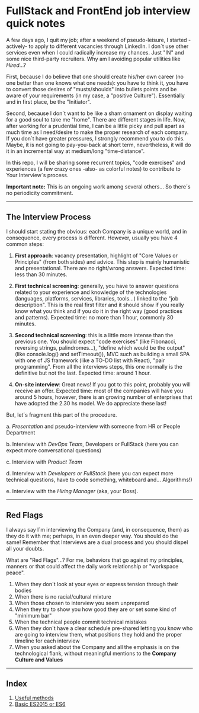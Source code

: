 # FullStack and FrontEnd job interview quick notes

A few days ago, I quit my job; after a weekend of pseudo-leisure, I started -actively- to apply to different vacancies through LinkedIn. I don´t use other services even when I could radically increase my chances. Just "IN" and some nice third-party recruiters. Why am I avoiding popular utilities like *Hired*...?

First, because I do believe that one should create his/her own career (no one better than one knows what one needs): you have to think it, you have to convert those desires of "musts/shoulds" into bullets points and be aware of your requirements (in my case, a "positive Culture"). Essentially and in first place, be the "Initiator".

Second, because I don´t want to be like a sham ornament on display waiting for a good soul to take me "home".
There are different stages in life. Now, after working for a prudential time, I can be a little picky and pull apart as much time as I need/desire to make the proper research of each company.
If you don´t have greater pressures, I strongly recommend you to do this. Maybe, it is not going to pay-you-back at short term, nevertheless, it will do it in an incremental way at medium/long "time-distance".

In this repo, I will be sharing some recurrent topics, "code exercises" and experiences (a few crazy ones -also- as colorful notes) to contribute to Your Interview´s process.

**Important note:** This is an ongoing work among several others... So there´s no periodicity commitment.

---

## The Interview Process

I should start stating the obvious: each Company is a unique world, and in consequence, every process is different. However, usually you have 4 common steps:

1. **First approach**: vacancy presentation, highlight of "Core Values or Principles" (from both sides) and advice. This step is mainly humanistic and presentational. There are no right/wrong answers.
Expected time: less than 30 minutes.

2. **First technical screening**: generally, you have to answer questions related to your experience and knowledge of the technologies (languages, platforms, services, libraries, tools...) linked to the "job description". This is the real first filter and it should show if you really know what you think and if you do it in the right way (good practices and patterns).
Expected time: no more than 1 hour, commonly 30 minutes.

3. **Second technical screening**: this is a little more intense than the previous one. You should expect "code exercises" (like Fibonacci, reversing strings, palindromes...), "define which would be the output" (like console.log() and setTimeout()), MVC such as building a small SPA with one of JS framework (like a TO-DO list with React), "pair programming". From all the interviews steps, this one normally is the definitive but not the last.
Expected time: around 1 hour.

4. **On-site interview**: Great news! If you got to this point, probably you will receive an offer.
Expected time: most of the companies will have you around 5 hours, however, there is an growing number of enterprises that have adopted the 2.30 hs model. We do appreciate these last!

  But, let´s fragment this part of the procedure.

  a. *Presentation* and pseudo-interview with someone from HR or People Department

  b. Interview with *DevOps Team*, Developers or FullStack (here you can expect more conversational questions)

  c. Interview with *Product Team*

  d. Interview with *Developers or FullStack* (here you can expect more technical questions, have to code something, whiteboard and... Algorithms!)

  e. Interview with the *Hiring Manager* (aka, your Boss).

---

## Red Flags

I always say I´m interviewing the Company (and, in consequence, them) as they do it with me; perhaps, in an even deeper way. You should do the same! Remember that Interviews are a dual process and you should dispel all your doubts.

What are "Red Flags"...?
For me, behaviors that go against my principles, manners or that could affect the daily work relationship or "workspace peace".

1. When they don´t look at your eyes or express tension through their bodies
2. When there is no racial/cultural mixture
3. When those chosen to interview you seem unprepared
4. When they try to show you how good they are or set some kind of "minimum bar"
5. When the technical people commit technical mistakes
6. When they don´t have a clear schedule pre-shared letting you know who are going to interview them, what positions they hold and the proper timeline for each interview
7. When you asked about the Company and all the emphasis is on the technological flank, without meaningful mentions to the **Company Culture and Values**

---

## Index

1. [Useful methods](./00_0_useful-methods.md)
2. [Basic ES2015 or ES6](./00_0_basic-es2015.md)
